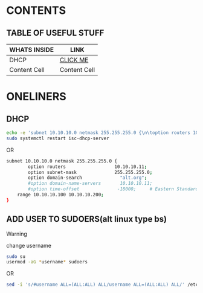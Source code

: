 
# CONTENTS
## TABLE OF USEFUL STUFF
| __WHATS INSIDE__  | LINK |
| ------------- | ------------- |
| DHCP          | [CLICK ME](https://github.com/mr-gniloy-trupeshnik/justsomecommands/blob/main/alt-dhcp) |
| Content Cell  | Content Cell  |

# ONELINERS
## DHCP
```bash
echo -e 'subnet 10.10.10.0 netmask 255.255.255.0 {\n\toption routers 10.10.10.11;\n\toption subnet-mask 255.255.255.0;\n\toption domain-search "alt.org";\n\t#option domain-name-servers 10.10.10.11;\n\t#option time-offset -18000; # Eastern Standard Time\n\trange 10.10.10.100 10.10.10.200;\n}' | sudo tee -a /etc/dhcp/dhcpd.conf
sudo systemctl restart isc-dhcp-server
```
OR

```bash
subnet 10.10.10.0 netmask 255.255.255.0 {
        option routers                  10.10.10.11;
        option subnet-mask              255.255.255.0;
        option domain-search              "alt.org";
        #option domain-name-servers       10.10.10.11;
        #option time-offset              -18000;     # Eastern Standard Time
	range 10.10.10.100 10.10.10.200;
}
```
## ADD USER TO SUDOERS(alt linux type bs)

> [!WARNING]
> change username

``` bash
sudo su
usermod -aG *username* sudoers
```
OR
```bash
sed -i 's/#username ALL=(ALL:ALL) ALL/username ALL=(ALL:ALL) ALL/' /etc/sudoers
```
